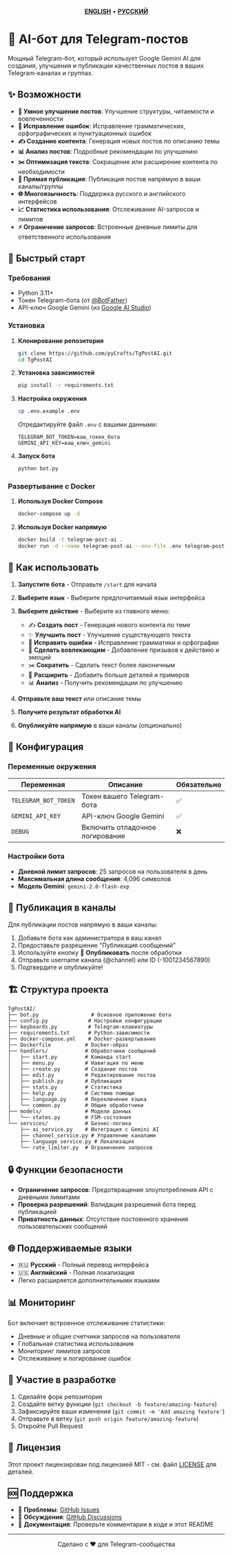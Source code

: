 <p align="center">
    <a href="https://github.com/pyCrafts/TgPostAI/blob/main/README.md"><u><b>ENGLISH</b></u></a> •
    <a href="https://github.com/pyCrafts/TgPostAI/blob/main/README.ru_RU.md"><u><b>РУССКИЙ</b></u></a>
</p>

# 🤖 AI-бот для Telegram-постов

Мощный Telegram-бот, который использует Google Gemini AI для создания, улучшения и публикации качественных постов в ваших Telegram-каналах и группах.

## ✨ Возможности

- **🎯 Умное улучшение постов**: Улучшение структуры, читаемости и вовлеченности
- **🔧 Исправление ошибок**: Исправление грамматических, орфографических и пунктуационных ошибок
- **✍️ Создание контента**: Генерация новых постов по описанию темы
- **📊 Анализ постов**: Подробные рекомендации по улучшению
- **✂️ Оптимизация текста**: Сокращение или расширение контента по необходимости
- **📢 Прямая публикация**: Публикация постов напрямую в ваши каналы/группы
- **🌐 Многоязычность**: Поддержка русского и английского интерфейсов
- **📈 Статистика использования**: Отслеживание AI-запросов и лимитов
- **⚡ Ограничение запросов**: Встроенные дневные лимиты для ответственного использования

## 🚀 Быстрый старт

### Требования

- Python 3.11+
- Токен Telegram-бота (от [@BotFather](https://t.me/BotFather))
- API-ключ Google Gemini (из [Google AI Studio](https://makersuite.google.com/app/apikey))

### Установка

1. **Клонирование репозитория**

   ```bash
   git clone https://github.com/pyCrafts/TgPostAI.git
   cd TgPostAI
   ```

2. **Установка зависимостей**

   ```bash
   pip install -r requirements.txt
   ```

3. **Настройка окружения**

   ```bash
   cp .env.example .env
   ```

   Отредактируйте файл `.env` с вашими данными:

   ```env
   TELEGRAM_BOT_TOKEN=ваш_токен_бота
   GEMINI_API_KEY=ваш_ключ_gemini
   ```

4. **Запуск бота**
   ```bash
   python bot.py
   ```

### Развертывание с Docker

1. **Используя Docker Compose**

   ```bash
   docker-compose up -d
   ```

2. **Используя Docker напрямую**
   ```bash
   docker build -t telegram-post-ai .
   docker run -d --name telegram-post-ai --env-file .env telegram-post-ai
   ```

## 📖 Как использовать

1. **Запустите бота** - Отправьте `/start` для начала
2. **Выберите язык** - Выберите предпочитаемый язык интерфейса
3. **Выберите действие** - Выберите из главного меню:

   - ✍️ **Создать пост** - Генерация нового контента по теме
   - ✨ **Улучшить пост** - Улучшение существующего текста
   - 🔧 **Исправить ошибки** - Исправление грамматики и орфографии
   - 🎯 **Сделать вовлекающим** - Добавление призывов к действию и эмоций
   - ✂️ **Сократить** - Сделать текст более лаконичным
   - 📝 **Расширить** - Добавить больше деталей и примеров
   - 📊 **Анализ** - Получить рекомендации по улучшению

4. **Отправьте ваш текст** или описание темы
5. **Получите результат обработки AI**
6. **Опубликуйте напрямую** в ваши каналы (опционально)

## 🔧 Конфигурация

### Переменные окружения

| Переменная           | Описание                        | Обязательно |
| -------------------- | ------------------------------- | ----------- |
| `TELEGRAM_BOT_TOKEN` | Токен вашего Telegram-бота      | ✅          |
| `GEMINI_API_KEY`     | API-ключ Google Gemini          | ✅          |
| `DEBUG`              | Включить отладочное логирование | ❌          |

### Настройки бота

- **Дневной лимит запросов**: 25 запросов на пользователя в день
- **Максимальная длина сообщения**: 4,096 символов
- **Модель Gemini**: `gemini-2.0-flash-exp`

## 📢 Публикация в каналы

Для публикации постов напрямую в ваши каналы:

1. Добавьте бота как администратора в ваш канал
2. Предоставьте разрешение "Публикация сообщений"
3. Используйте кнопку 📢 **Опубликовать** после обработки
4. Отправьте username канала (@channel) или ID (-1001234567890)
5. Подтвердите и опубликуйте!

## 🏗️ Структура проекта

```
TgPostAI/
├── bot.py                 # Основное приложение бота
├── config.py             # Настройки конфигурации
├── keyboards.py          # Telegram-клавиатуры
├── requirements.txt      # Python-зависимости
├── docker-compose.yml    # Docker-развертывание
├── Dockerfile           # Docker-образ
├── handlers/            # Обработчики сообщений
│   ├── start.py         # Команда start
│   ├── menu.py          # Навигация по меню
│   ├── create.py        # Создание постов
│   ├── edit.py          # Редактирование постов
│   ├── publish.py       # Публикация
│   ├── stats.py         # Статистика
│   ├── help.py          # Система помощи
│   ├── language.py      # Переключение языка
│   └── common.py        # Общие обработчики
├── models/              # Модели данных
│   └── states.py        # FSM-состояния
└── services/            # Бизнес-логика
    ├── ai_service.py    # Интеграция с Gemini AI
    ├── channel_service.py # Управление каналами
    ├── language_service.py # Локализация
    └── rate_limiter.py  # Ограничение запросов
```

## 🔒 Функции безопасности

- **Ограничение запросов**: Предотвращение злоупотребления API с дневными лимитами
- **Проверка разрешений**: Валидация разрешений бота перед публикацией
- **Приватность данных**: Отсутствие постоянного хранения пользовательских сообщений

## 🌐 Поддерживаемые языки

- 🇷🇺 **Русский** - Полный перевод интерфейса
- 🇺🇸 **Английский** - Полная локализация
- Легко расширяется дополнительными языками

## 📊 Мониторинг

Бот включает встроенное отслеживание статистики:

- Дневные и общие счетчики запросов на пользователя
- Глобальная статистика использования
- Мониторинг лимитов запросов
- Отслеживание и логирование ошибок

## 🤝 Участие в разработке

1. Сделайте форк репозитория
2. Создайте ветку функции (`git checkout -b feature/amazing-feature`)
3. Зафиксируйте ваши изменения (`git commit -m 'Add amazing feature'`)
4. Отправьте в ветку (`git push origin feature/amazing-feature`)
5. Откройте Pull Request

## 📝 Лицензия

Этот проект лицензирован под лицензией MIT - см. файл [LICENSE](LICENSE) для деталей.

## 🆘 Поддержка

- 📧 **Проблемы**: [GitHub Issues](https://github.com/pyCrafts/TgPostAI/issues)
- 💬 **Обсуждения**: [GitHub Discussions](https://github.com/pyCrafts/TgPostAI/discussions)
- 📖 **Документация**: Проверьте комментарии в коде и этот README

---

<p align="center">
    Сделано с ❤️ для Telegram-сообщества
</p>
